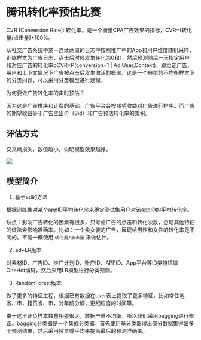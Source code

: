 # 腾讯转化率预估比赛

CVR (Conversion Rate): 转化率。是一个衡量CPA广告效果的指标，CVR=(转化量/点击量)*100%。

从社交广告系统中某一连续两周的日志中按照推广中的App和用户维度随机采样，训练样本为广告日志，点击后时候发生转化为0和1，然后预测随后一天指定用户和对应广告的转化率pCVR=P(conversion=1 | Ad,User,Context)，即给定广告、用户和上下文情况下广告被点击后发生激活的概率。这是一个典型的不均衡样本下的分类问题，可以采用分类模型进行建模。

为何要做广告转化率的实时预估？

因为这是广告排序和计费的基础。广告平台会按期望收益对广告进行排序。而广告的期望收益等于广告主出价（Bid）和广告预估转化率的乘积。

## 评估方式

交叉熵损失，数值越小，说明模型效果越好。

![](http://qzonestyle.gtimg.cn/gdt/canvas/Starry/public/image/formula-1.png)

## 模型简介

1. 基于ad的方法

根据训练集对某个appID平均转化率来确定测试集用户对该appID的平均转化率。

缺点：影响广告转化的因素有很多，只考虑广告的点击和转化次数，忽略其他特征的做法会影响准确率。比如：一个卖女装的广告，展现给男性和女性的转化率是不同的。不能一概使用 `转化量/点击量` 来做估计。

2. ad+LR版本

对素材ID、广告ID、推广计划ID、账户ID、APPID、App平台等ID类特征做OneHot编码，然后采用LR模型进行分类预测。

3. RandomForest版本

做了更多的特征工程，根据已有数据在user表上提取了更多特征，比如常住地省、市，籍贯省、市，对年龄分桶，更细粒度的时间等。

由于这里正负样本数量相差很大，数据严重不均衡，所以我们采用bagging进行修正。bagging分类器是一个集成分类器，首先使用基分类器得出部分数据集得出多个预测结果，然后采用投票或平均来提高最后的预测准确率。